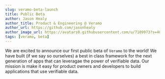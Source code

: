 ```yaml
---
slug: veramo-beta-launch
title: Public Beta
author: Jason Healy
author_title: Product & Engineering @ Veramo
author_url: https://github.com/jasonhealy
author_image_url: https://avatars0.githubusercontent.com/u/7109973?s=400&v=4
tags: [veramo, beta]
---
```


We are excited to announce our first public beta of `Veramo` to the world! We have built (if we say so ourselves) a best in class framework for the next generation of apps that can leveragae the power of verifiable data. Our mission is make it easy for product owners and developers to build applications that use verifiable data.
